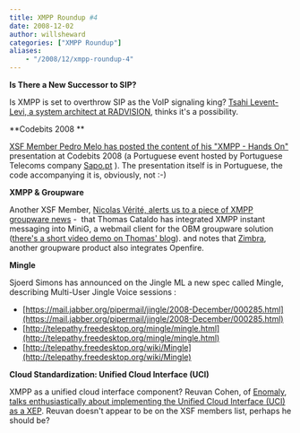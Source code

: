 ```yaml
---
title: XMPP Roundup #4
date: 2008-12-02
author: willsheward
categories: ["XMPP Roundup"]
aliases:
    - "/2008/12/xmpp-roundup-4"
---
```


**Is There a New Successor to SIP?**

Is XMPP is set to overthrow SIP as the VoIP signaling king? [Tsahi Levent-Levi, a system architect at RADVISION](http://blog.radvision.com/voipsurvivor/2008/11/27/is-there-a-new-successor-to-sip/), thinks it's a possibility.

**Codebits 2008 **

[XSF Member Pedro Melo has posted the content of his "XMPP - Hands On"](http://www.simplicidade.org/notes/archives/2008/11/codebits_2008_x.html%20) presentation at Codebits 2008 (a Portuguese event hosted by Portuguese Telecoms company [Sapo.pt](http://www.sapo.pt/) ). The presentation itself is in Portuguese, the code accompanying it is, obviously, not :-)

**XMPP & Groupware**

Another XSF Member, [Nicolas Vérité, alerts us to a piece of XMPP groupware news](http://nyco.wordpress.com/2008/11/27/jabberxmpp-dans-les-groupwares-obm-et-zimbra/) -  that Thomas Cataldo has integrated XMPP instant messaging into MiniG, a webmail client for the OBM groupware solution ([there's a short video demo on Thomas' blog](http://tcataldo.blogspot.com/)). and notes that [Zimbra](http://www.zimbra.com/), another groupware product also integrates Openfire.

**Mingle**

Sjoerd Simons has announced on the Jingle ML a new spec called Mingle, describing Multi-User Jingle Voice sessions :

-   [https://mail.jabber.org/pipermail/jingle/2008-December/000285.html](https://mail.jabber.org/pipermail/jingle/2008-December/000285.html)
-   [http://telepathy.freedesktop.org/mingle/mingle.html](http://telepathy.freedesktop.org/mingle/mingle.html)
-   [http://telepathy.freedesktop.org/wiki/Mingle](http://telepathy.freedesktop.org/wiki/Mingle)

**Cloud Standardization: Unified Cloud Interface (UCI)**

XMPP as a unified cloud interface component? Reuvan Cohen, of [Enomaly](http://www.enomaly.com/), [talks enthusiastically about implementing the Unified Cloud Interface (UCI) as a XEP](http://www.elasticvapor.com/2008/11/cloud-standardization-unified-cloud.html). Reuvan doesn't appear to be on the XSF members list, perhaps he should be?
